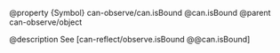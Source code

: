@property {Symbol} can-observe/can.isBound @can.isBound
@parent can-observe/object

@description See [can-reflect/observe.isBound @@can.isBound]
